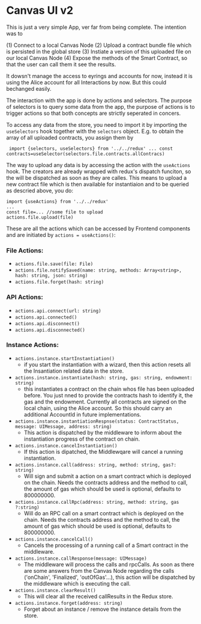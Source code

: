 # Canvas UI v2

This is just a very simple App, ver far from being complete. The intention was to

(1) Connect to  a local Canvas Node
(2) Upload a contract bundle file which is persisted in the global store
(3) Instiate a version of this uploaded file on our local Canvas Node
(4) Expose the methods of the Smart Contract, so that the user can call them it see the results.

It dowsn't manage the access to eyrings and accounts for now, instead it is using the Alice account for all Interactions by now. But this could bechanged easily.

The interaction with the app is done by actions and selectors. The purpose of selectors is to query some data from the app, the purpose of actions is to trigger actions so that both concepts are strictly seperated in concers.

To access any data from the store, you need to import it by importing the `useSelectors` hook together with the `selectors` object. E.g. to obtain the array of all uploaded contracts, you assign them by 

``
import {selectors, useSelectors} from '../../redux'
...
const contracts=useSelector(selectors.file.contracts.allContracs)``

The way to upload any data is by accessing the action with the `useActions` hook. The  creators are already wrapped with redux's dispatch funciton, so the will be dispatched as soon as they are calles. This means to upload a new contract file which is then available for instantiaion and to be queried as descried above, you do:

```
import {useActions} from '../../redux'
...
const file=... //some file to upload
actions.file.upload(file)
```

These are all the actions which can be accessed by Frontend components and are initiated by `actions = useActions()`:


### File Actions:
* `actions.file.save(file: File)`
* `actions.file.notifySaved(name: string, methods: Array<string>, hash: string, json: string)` 
* `actions.file.forget(hash: string)`
### API Actions:
* `actions.api.connect(url: string)`
* `actions.api.connected()`
* `actions.api.disconnect()`
* `actions.api.disconnected()`
### Instance Actions:  
* `actions.instance.startInstantiation()` 
  - if you start the instantiation with a wizard, then this action resets all the Insantiation related data in the store.
* `actions.instance.instantiate(hash: string, gas: string, endowment: string)` 
  - this instantiates a contract on the chain whos file has been uploaded before. You just nned to provide the contracts hash to identify it, the gas and the endowment. Currently all contracts are signed on the local chain, using the Alice account. So this should carry an additional AccountId in future implementations.
* `actions.instance.instantiationRespnse(status: ContractStatus, message: UIMessage, address: string)` 
  - This action is dispatched by the middleware to inform about the instantiation progress of the contract on chain. 
* `actions.instance.cancelInstantiation()`
  - If this action is dipatched, the Middlewqare will cancel a running instantiation.
* `actions.instance.call(address: string, method: string, gas?: string)` 
  - Will sign and submit a action on a smart contract which is deployed on the chain. Needs the contracts address and the method to call, the amount of gas which should be used is optional, defaults to 800000000.
* `actions.instance.callRpc(address: string, method: string, gas ?:string)` 
  - Will do an RPC call on a smart contract which is deployed on the chain. Needs the contracts address and the method to call, the amount of gas which should be used is optional, defaults to 800000000.
* `actions.instance.cancelCall()` 
  - Cancels the processing of a running call of a Smart contract in the middleware.
* `actions.instance.callResponse(message: UIMessage)` 
  - The middleware will process the calls and rpcCalls. As soon as there are some answers from the Canvas Node regarding the calls ('onChain', 'Finalized', 'outOfGas'...), this action will be dispatched by the middleware which is executing the call.
* `actions.instance.clearResult()` 
  -  This will clear all the received callResults in the Redux store.
* `actions.instance.forget(address: string)` 
  - Forget about an instance / remove the instance details from the store.


  
  
